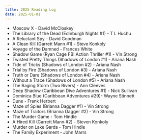 ```yaml
---
title: 2025 Reading Log
date: 2025-01-01
---
```

 
 - Moscow X - David McCloskey
 - The Library of the Dead (Edinburgh Nights #1) - T L Huchu
 - A Reluctant Spy - David Goodman
 - A Clean Kill (Garrett Mann #1) - Steve Konkoly
 - Voyage of the Damned - Frances White
 - Shadow Game (Ryan Cage FBI Action Thriller #1) - Vin Strong
 - Twisted Pretty Things (Shadows of London #1) - Ariana Nash
 - Tide of Tricks (Shadows of London #2) - Ariana Nash
 - Trial by Fire (Shadows of London #3) - Ariana Nash
 - Truth or Dare (Shadows of London #4) - Ariana Nash
 - Without a Trace (Shadows of London #5) - Ariana Nash
 - The Raging Storm (Two Rivers) - Ann Cleeves
 - Deep Shadow (Caribbean Dive Adventures #1) - Nick Sullivan 
 - Dominica Blue (Caribbean Adventures #29)- Wayne Stinnett
 - Dune - Frank Herbert
 - Maze of Spies (Brianna Dagger #1) - Vin Strong
 - Maze of Traitors (Brianna Dagger #2) - Vin Strong
 - The Murder Game - Tom Hindle
 - A Hired Kill (Garrett Mann #2)  - Steven Konkoly
 - Murder on Lake Garda - Tom Hindle
 - The Family Experiment - John Marrs